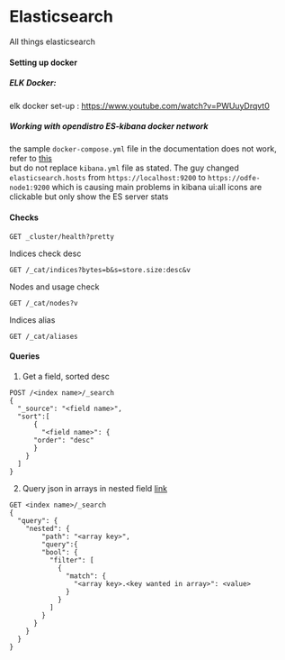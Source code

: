 # Elasticsearch
All things elasticsearch

#### Setting up docker

##### ELK Docker: 
elk docker set-up : https://www.youtube.com/watch?v=PWUuyDrqvt0

##### Working with opendistro ES-kibana docker network
the sample `docker-compose.yml` file in the documentation does not work, refer to [this](https://stackoverflow.com/questions/62072910/kibana-opendistro-cant-connect-to-elasticsearch-open-distro-container-on-docker) \
but do not replace `kibana.yml` file as stated. The guy changed `elasticsearch.hosts` from `https://localhost:9200` to `https://odfe-node1:9200` which is causing main problems in kibana ui:all icons are clickable but only show the ES server stats


#### Checks
```
GET _cluster/health?pretty
```

Indices check desc
```
GET /_cat/indices?bytes=b&s=store.size:desc&v
```
Nodes and usage check
```
GET /_cat/nodes?v
```
Indices alias
```
GET /_cat/aliases
```

#### Queries
1. Get a field, sorted desc
```
POST /<index name>/_search
{
  "_source": "<field name>",
  "sort":[
      {
        "<field name>": {
      "order": "desc"
      }
    }
  ]
}
```

2. Query json in arrays in nested field [link](https://www.monterail.com/blog/how-to-index-objects-elasticsearch)
```
GET <index name>/_search
{
  "query": {
    "nested": {
        "path": "<array key>",
        "query":{
        "bool": {
          "filter": [
            {
              "match": {
                "<array key>.<key wanted in array>": <value>
              }
            }
          ]
        }
      }
    }
  }  
}

